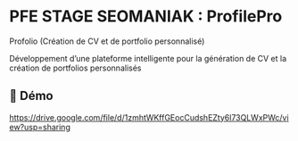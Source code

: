 # PFE STAGE SEOMANIAK : ProfilePro

Profolio (Création  de CV et de portfolio personnalisé)

 Développement d’une plateforme intelligente pour la génération de CV et la création de portfolios personnalisés


## 🎥 Démo  
https://drive.google.com/file/d/1zmhtWKffGEocCudshEZty6l73QLWxPWc/view?usp=sharing

